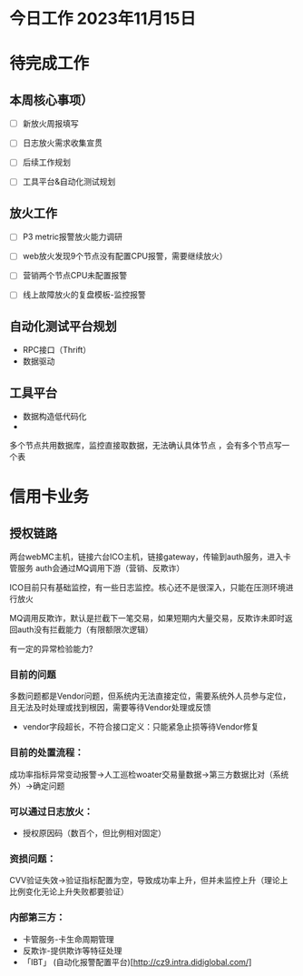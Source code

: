 # 今日工作 2023年11月15日
 
# 待完成工作

## 本周核心事项）
- [ ] 新放火周报填写
- [ ] 日志放火需求收集宣贯
- [ ] 后续工作规划
- [ ] 工具平台&自动化测试规划


## 放火工作
- [ ] P3 metric报警放火能力调研
- [ ] web放火发现9个节点没有配置CPU报警，需要继续放火）
- [ ] 营销两个节点CPU未配置报警
- [ ] 线上故障放火的复盘模板-监控报警




## 自动化测试平台规划
- RPC接口（Thrift）
- 数据驱动

## 工具平台
- 数据构造低代码化
- 



多个节点共用数据库，监控直接取数据，无法确认具体节点 ，会有多个节点写一个表


# 信用卡业务
## 授权链路
两台webMC主机，链接六台ICO主机，链接gateway，传输到auth服务，进入卡管服务
auth会通过MQ调用下游（营销、反欺诈）


ICO目前只有基础监控，有一些日志监控。核心还不是很深入，只能在压测环境进行放火

MQ调用反欺诈，默认是拦截下一笔交易，如果短期内大量交易，反欺诈未即时返回auth没有拦截能力（有限额限次逻辑）

有一定的异常检验能力?

### 目前的问题
多数问题都是Vendor问题，但系统内无法直接定位，需要系统外人员参与定位，且无法及时处理或找到根因，需要等待Vendor处理或反馈
- vendor字段超长，不符合接口定义：只能紧急止损等待Vendor修复

### 目前的处置流程：
成功率指标异常变动报警→人工巡检woater交易量数据→第三方数据比对（系统外）→确定问题

### 可以通过日志放火：
- 授权原因码（数百个，但比例相对固定）


### 资损问题：
CVV验证失效→验证指标配置为空，导致成功率上升，但并未监控上升（理论上比例变化无论上升失败都要验证）

### 内部第三方：
- 卡管服务-卡生命周期管理
- 反欺诈-提供欺诈等特征处理
- 「IBT」 (自动化报警配置平台)[http://cz9.intra.didiglobal.com/]

